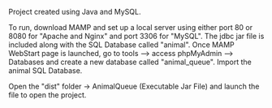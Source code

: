 Project created using Java and MySQL.

To run, download MAMP and set up a local server using either port 80 or 8080 for "Apache and Nginx" and port 3306 for "MySQL".
The jdbc jar file is included along with the SQL Database called "animal".
Once MAMP WebStart page is launched, go to tools --> access phpMyAdmin --> Databases and create a new database called "animal_queue". Import the animal SQL Database.

Open the "dist" folder -> AnimalQueue (Executable Jar File) and launch the file to open the project.
